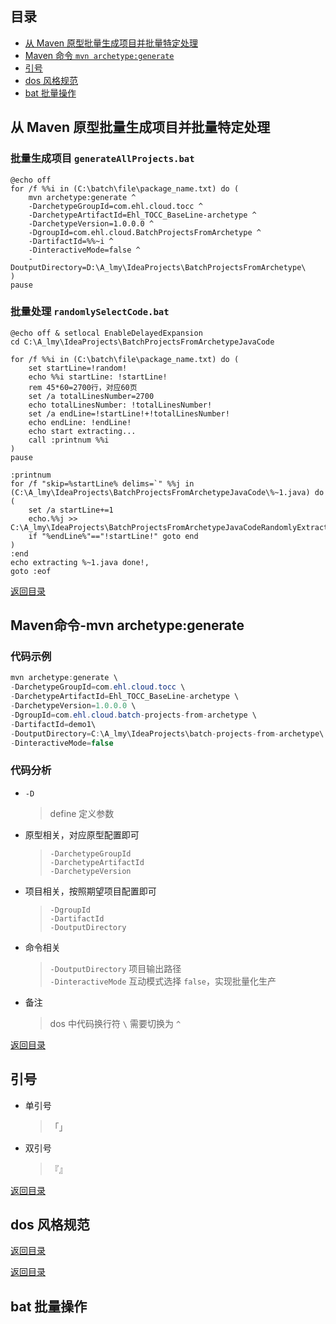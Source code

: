 ## <span id="jump0">目录<span>
  
  * [从 Maven 原型批量生成项目并批量特定处理](#jump1)<br>
  * [Maven 命令 `mvn archetype:generate`](#jump2)<br>
  * [引号](#jump3)<br>
  * [dos 风格规范](#jump4)<br>
  * [bat 批量操作](#jump5)<br>

## <span id="jump1">从 Maven 原型批量生成项目并批量特定处理<span>
  
  ### 批量生成项目 `generateAllProjects.bat`
  ```dos
  @echo off
  for /f %%i in (C:\batch\file\package_name.txt) do (
      mvn archetype:generate ^
      -DarchetypeGroupId=com.ehl.cloud.tocc ^
      -DarchetypeArtifactId=Ehl_TOCC_BaseLine-archetype ^
      -DarchetypeVersion=1.0.0.0 ^
      -DgroupId=com.ehl.cloud.BatchProjectsFromArchetype ^
      -DartifactId=%%~i ^
      -DinteractiveMode=false ^
      -DoutputDirectory=D:\A_lmy\IdeaProjects\BatchProjectsFromArchetype\
  )
  pause
  ```
  ### 批量处理 `randomlySelectCode.bat`
  ```dos
  @echo off & setlocal EnableDelayedExpansion
  cd C:\A_lmy\IdeaProjects\BatchProjectsFromArchetypeJavaCode

  for /f %%i in (C:\batch\file\package_name.txt) do (
      set startLine=!random!
      echo %%i startLine: !startLine!
      rem 45*60=2700行，对应60页
      set /a totalLinesNumber=2700 
      echo totalLinesNumber: !totalLinesNumber!
      set /a endLine=!startLine!+!totalLinesNumber!
      echo endLine: !endLine!
      echo start extracting...
      call :printnum %%i
  )
  pause

  :printnum
  for /f "skip=%startLine% delims=`" %%j in (C:\A_lmy\IdeaProjects\BatchProjectsFromArchetypeJavaCode\%~1.java) do (
      set /a startLine+=1
      echo.%%j >> C:\A_lmy\IdeaProjects\BatchProjectsFromArchetypeJavaCodeRandomlyExtracted\%~1.java
      if "%endLine%"=="!startLine!" goto end
  )
  :end
  echo extracting %~1.java done!,
  goto :eof
  ```
  
[返回目录](#jump0)


## <span id="jump2">Maven命令-mvn archetype:generate<span>
  
  ### 代码示例
  ```Java
  mvn archetype:generate \
  -DarchetypeGroupId=com.ehl.cloud.tocc \
  -DarchetypeArtifactId=Ehl_TOCC_BaseLine-archetype \
  -DarchetypeVersion=1.0.0.0 \
  -DgroupId=com.ehl.cloud.batch-projects-from-archetype \
  -DartifactId=demo1\
  -DoutputDirectory=C:\A_lmy\IdeaProjects\batch-projects-from-archetype\ \
  -DinteractiveMode=false
  ```
  ### 代码分析
  * `-D`
      > define 定义参数 <br>
  * 原型相关，对应原型配置即可
      > `-DarchetypeGroupId` <br>
      > `-DarchetypeArtifactId` <br>
      > `-DarchetypeVersion`<br>
  * 项目相关，按照期望项目配置即可
      > `-DgroupId`<br>
      > `-DartifactId`<br>
      > `-DoutputDirectory`<br>
  * 命令相关
      > `-DoutputDirectory` 项目输出路径 <br>
      > `-DinteractiveMode` 互动模式选择 `false`，实现批量化生产 <br>
  * 备注
      > dos 中代码换行符 `\` 需要切换为 `^` <br>
 
[返回目录](#jump0)

## <span id="jump3">引号<span>
  * 单引号
      > 「」<br>
  * 双引号
      > 『』<br>
      > 

[返回目录](#jump0)

## <span id="jump4">dos 风格规范<span>

[返回目录](#jump0)
  
  
[返回目录](#jump0)

## <span id="jump5">bat 批量操作<span>
